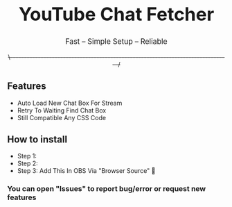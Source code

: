 <div align="center">
  <h1 style="font-size:3em;">YouTube Chat Fetcher</h1>
  <p style="font-size:1.2em; margin-top:0.5em;">Fast – Simple Setup – Reliable</p>
</div>


<p align="center">
  <s>\-------------------------------------------------------------------------------/</s>
</p>


## Features
- Auto Load New Chat Box For Stream
- Retry To Waiting Find Chat Box
- Still Compatible Any CSS Code


## How to install
- Step 1: 
- Step 2: 
- Step 3: Add This In OBS Via "Browser Source" 🎉



### You can open "Issues" to report bug/error or request new features






